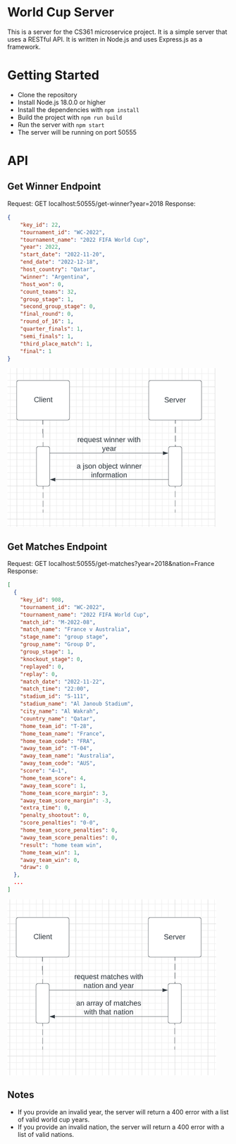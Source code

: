 # World Cup Server

This is a server for the CS361 microservice project. It is a simple server that uses a RESTful API. It is written in Node.js and uses Express.js as a framework.

# Getting Started

-   Clone the repository
-   Install Node.js 18.0.0 or higher
-   Install the dependencies with `npm install`
-   Build the project with `npm run build`
-   Run the server with `npm start`
-   The server will be running on port 50555

# API

## Get Winner Endpoint

Request: GET localhost:50555/get-winner?year=2018
Response:

```json
{
    "key_id": 22,
    "tournament_id": "WC-2022",
    "tournament_name": "2022 FIFA World Cup",
    "year": 2022,
    "start_date": "2022-11-20",
    "end_date": "2022-12-18",
    "host_country": "Qatar",
    "winner": "Argentina",
    "host_won": 0,
    "count_teams": 32,
    "group_stage": 1,
    "second_group_stage": 0,
    "final_round": 0,
    "round_of_16": 1,
    "quarter_finals": 1,
    "semi_finals": 1,
    "third_place_match": 1,
    "final": 1
}
```

![Get Winner Endpoint](./diagrams/get-winner.png)

## Get Matches Endpoint

Request: GET localhost:50555/get-matches?year=2018&nation=France
Response:

```json
[
  {
    "key_id": 908,
    "tournament_id": "WC-2022",
    "tournament_name": "2022 FIFA World Cup",
    "match_id": "M-2022-08",
    "match_name": "France v Australia",
    "stage_name": "group stage",
    "group_name": "Group D",
    "group_stage": 1,
    "knockout_stage": 0,
    "replayed": 0,
    "replay": 0,
    "match_date": "2022-11-22",
    "match_time": "22:00",
    "stadium_id": "S-111",
    "stadium_name": "Al Janoub Stadium",
    "city_name": "Al Wakrah",
    "country_name": "Qatar",
    "home_team_id": "T-28",
    "home_team_name": "France",
    "home_team_code": "FRA",
    "away_team_id": "T-04",
    "away_team_name": "Australia",
    "away_team_code": "AUS",
    "score": "4–1",
    "home_team_score": 4,
    "away_team_score": 1,
    "home_team_score_margin": 3,
    "away_team_score_margin": -3,
    "extra_time": 0,
    "penalty_shootout": 0,
    "score_penalties": "0-0",
    "home_team_score_penalties": 0,
    "away_team_score_penalties": 0,
    "result": "home team win",
    "home_team_win": 1,
    "away_team_win": 0,
    "draw": 0
  },
  ...
]
```

![Get Matches Endpoint](./diagrams/get-matches.png)

## Notes

-   If you provide an invalid year, the server will return a 400 error with a list of valid world cup years.
-   If you provide an invalid nation, the server will return a 400 error with a list of valid nations.
